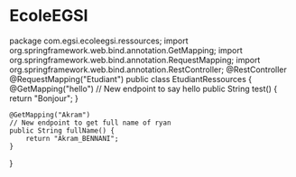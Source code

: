 # EcoleEGSI
package com.egsi.ecoleegsi.ressources;
import org.springframework.web.bind.annotation.GetMapping;
import org.springframework.web.bind.annotation.RequestMapping;
import org.springframework.web.bind.annotation.RestController;
@RestController
@RequestMapping("Etudiant")
public class EtudiantRessources {
    @GetMapping("hello")
    // New endpoint to say hello
    public String test()
    {
        return "Bonjour";
    }

    @GetMapping("Akram")
    // New endpoint to get full name of ryan
    public String fullName() {
        return "Akram_BENNANI";
    }
}
